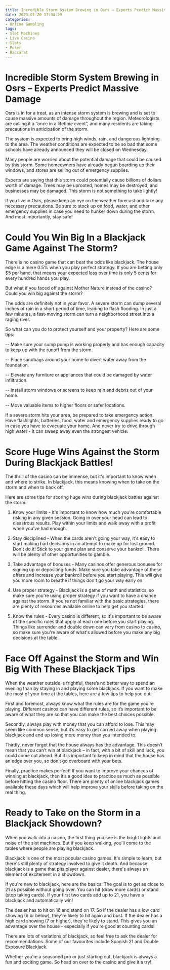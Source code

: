 ```yaml
---
title: Incredible Storm System Brewing in Osrs – Experts Predict Massive Damage
date: 2023-01-20 17:34:29
categories:
- Online Gambling
tags:
- Slot Machines
- Live Casino
- Slots
- Poker
- Baccarat
---
```



#  Incredible Storm System Brewing in Osrs – Experts Predict Massive Damage

Osrs is in for a treat, as an intense storm system is brewing and is set to cause massive amounts of damage throughout the region. Meteorologists are calling it a “once in a lifetime event”, and many residents are taking precautions in anticipation of the storm.

The system is expected to bring high winds, rain, and dangerous lightning to the area. The weather conditions are expected to be so bad that some schools have already announced they will be closed on Wednesday.

Many people are worried about the potential damage that could be caused by this storm. Some homeowners have already begun boarding up their windows, and stores are selling out of emergency supplies.

Experts are saying that this storm could potentially cause billions of dollars worth of damage. Trees may be uprooted, homes may be destroyed, and businesses may be damaged. This storm is not something to take lightly!

If you live in Osrs, please keep an eye on the weather forecast and take any necessary precautions. Be sure to stock up on food, water, and other emergency supplies in case you need to hunker down during the storm. And most importantly, stay safe!

#  Could You Win Big In a Blackjack Game Against The Storm?

There is no casino game that can beat the odds like blackjack. The house edge is a mere 0.5% when you play perfect strategy. If you are betting only $5 per hand, that means your expected loss over time is only 5 cents for every hundred hands you play.

But what if you faced off against Mother Nature instead of the casino? Could you win big against the storm?

The odds are definitely not in your favor. A severe storm can dump several inches of rain in a short period of time, leading to flash flooding. In just a few minutes, a fast-moving storm can turn a neighborhood street into a raging river.

So what can you do to protect yourself and your property? Here are some tips:

-- Make sure your sump pump is working properly and has enough capacity to keep up with the runoff from the storm.

-- Place sandbags around your home to divert water away from the foundation.

-- Elevate any furniture or appliances that could be damaged by water infiltration.

-- Install storm windows or screens to keep rain and debris out of your home.

-- Move valuable items to higher floors or safer locations.

If a severe storm hits your area, be prepared to take emergency action. Have flashlights, batteries, food, water and emergency supplies ready to go in case you have to evacuate your home. And never try to drive through high water - it can sweep away even the strongest vehicle.

#  Score Huge Wins Against the Storm During Blackjack Battles!

The thrill of the casino can be immense, but it's important to know when and where to strike. In blackjack, this means knowing when to take on the storm and when to back off.

Here are some tips for scoring huge wins during blackjack battles against the storm:

1. Know your limits - It's important to know how much you're comfortable risking in any given session. Going in over your head can lead to disastrous results. Play within your limits and walk away with a profit when you've had enough.

2. Stay disciplined - When the cards aren't going your way, it's easy to start making bad decisions in an attempt to make up for lost ground. Don't do it! Stick to your game plan and conserve your bankroll. There will be plenty of other opportunities to gamble.

3. Take advantage of bonuses - Many casinos offer generous bonuses for signing up or depositing funds. Make sure you take advantage of these offers and increase your bankroll before you start playing. This will give you more room to breathe if things don't go your way early on.

4. Use proper strategy - Blackjack is a game of math and statistics, so make sure you're using proper strategy if you want to have a chance against the storm. If you're not familiar with the basic strategies, there are plenty of resources available online to help get you started.

5. Know the rules - Every casino is different, so it's important to be aware of the specific rules that apply at each one before you start playing. Things like surrender and double down can vary from casino to casino, so make sure you're aware of what's allowed before you make any big decisions at the table.

#  Face Off Against the Storm and Win Big With These Blackjack Tips

When the weather outside is frightful, there’s no better way to spend an evening than by staying in and playing some blackjack. If you want to make the most of your time at the tables, here are a few tips to help you out.

First and foremost, always know what the rules are for the game you’re playing. Different casinos can have different rules, so it’s important to be aware of what they are so that you can make the best choices possible.

Secondly, always play with money that you can afford to lose. This may seem like common sense, but it’s easy to get carried away when playing blackjack and end up losing more money than you intended to.

Thirdly, never forget that the house always has the advantage. This doesn’t mean that you can’t win at blackjack – in fact, with a bit of skill and luck, you could come out ahead. But it is important to keep in mind that the house has an edge over you, so don’t go overboard with your bets.

Finally, practice makes perfect! If you want to improve your chances of winning at blackjack, then it’s a good idea to practice as much as possible before hitting the casino floor. There are plenty of online blackjack games available these days which will help improve your skills before taking on the real thing.

#  Ready to Take on the Storm in a Blackjack Showdown?

When you walk into a casino, the first thing you see is the bright lights and noise of the slot machines. But if you keep walking, you'll come to the tables where people are playing blackjack.

Blackjack is one of the most popular casino games. It's simple to learn, but there's still plenty of strategy involved to give it depth. And because blackjack is a game that pits player against dealer, there's always an element of excitement in a showdown.

If you're new to blackjack, here are the basics: The goal is to get as close to 21 as possible without going over. You can hit (draw more cards) or stand (stop taking cards). If your first two cards add up to 21, you have a blackjack and automatically win!

The dealer has to hit on 16 and stand on 17. So if the dealer has a low card showing (6 or below), they're likely to hit again and bust. If the dealer has a high card showing (7 or higher), they're likely to stand. This gives you an advantage over the house - especially if you're good at counting cards!

There are lots of variations of blackjack, so feel free to ask the dealer for recommendations. Some of our favourites include Spanish 21 and Double Exposure Blackjack.

Whether you're a seasoned pro or just starting out, blackjack is always a fun and exciting game. So head on over to the casino and give it a try!